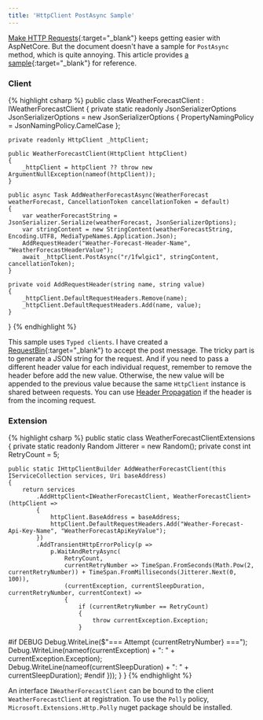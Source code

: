 ```yaml
---
title: 'HttpClient PostAsync Sample'
---
```

[Make HTTP Requests](https://docs.microsoft.com/en-us/aspnet/core/fundamentals/http-requests?view=aspnetcore-3.1){:target="_blank"} keeps getting easier with AspNetCore. But the document doesn't have a sample for `PostAsync` method, which is quite annoying. This article provides [a sample](https://github.com/dujushi/HttpClientSample){:target="_blank"} for reference.

### Client
{% highlight csharp %}
public class WeatherForecastClient : IWeatherForecastClient
{
    private static readonly JsonSerializerOptions JsonSerializerOptions = new JsonSerializerOptions
    {
        PropertyNamingPolicy = JsonNamingPolicy.CamelCase
    };

    private readonly HttpClient _httpClient;

    public WeatherForecastClient(HttpClient httpClient)
    {
        _httpClient = httpClient ?? throw new ArgumentNullException(nameof(httpClient));
    }

    public async Task AddWeatherForecastAsync(WeatherForecast weatherForecast, CancellationToken cancellationToken = default)
    {
        var weatherForecastString = JsonSerializer.Serialize(weatherForecast, JsonSerializerOptions);
        var stringContent = new StringContent(weatherForecastString, Encoding.UTF8, MediaTypeNames.Application.Json);
        AddRequestHeader("Weather-Forecast-Header-Name", "WeatherForecastHeaderValue");
        await _httpClient.PostAsync("r/1fwlgic1", stringContent, cancellationToken);
    }

    private void AddRequestHeader(string name, string value)
    {
        _httpClient.DefaultRequestHeaders.Remove(name);
        _httpClient.DefaultRequestHeaders.Add(name, value);
    }
}
{% endhighlight %}

This sample uses `Typed clients`. I have created a [RequestBin](http://requestbin.net/r/1fwlgic1?inspect){:target="_blank"} to accept the post message. The tricky part is to generate a JSON string for the request. And if you need to pass a different header value for each individual request, remember to remove the header before add the new value. Otherwise, the new value will be appended to the previous value because the same `HttpClient` instance is shared between requests. You can use [Header Propagation](https://docs.microsoft.com/en-us/aspnet/core/fundamentals/http-requests?view=aspnetcore-3.1#header-propagation-middleware) if the header is from the incoming request.

### Extension
{% highlight csharp %}
public static class WeatherForecastClientExtensions
{
    private static readonly Random Jitterer = new Random();
    private const int RetryCount = 5;

    public static IHttpClientBuilder AddWeatherForecastClient(this IServiceCollection services, Uri baseAddress)
    {
        return services
            .AddHttpClient<IWeatherForecastClient, WeatherForecastClient>(httpClient =>
            {
                httpClient.BaseAddress = baseAddress;
                httpClient.DefaultRequestHeaders.Add("Weather-Forecast-Api-Key-Name", "WeatherForecastApiKeyValue");
            })
            .AddTransientHttpErrorPolicy(p =>
                p.WaitAndRetryAsync(
                    RetryCount,
                    currentRetryNumber => TimeSpan.FromSeconds(Math.Pow(2, currentRetryNumber)) + TimeSpan.FromMilliseconds(Jitterer.Next(0, 100)),
                    (currentException, currentSleepDuration, currentRetryNumber, currentContext) => 
                    {
                        if (currentRetryNumber == RetryCount)
                        {
                            throw currentException.Exception;
                        }
#if DEBUG
                        Debug.WriteLine($"=== Attempt {currentRetryNumber} ===");
                        Debug.WriteLine(nameof(currentException) + ": " + currentException.Exception);
                        Debug.WriteLine(nameof(currentSleepDuration) + ": " + currentSleepDuration);
#endif
                    }));
    }
}
{% endhighlight %}

An interface `IWeatherForecastClient` can be bound to the client `WeatherForecastClient` at registration. To use the `Polly` policy, `Microsoft.Extensions.Http.Polly` nuget package should be installed.